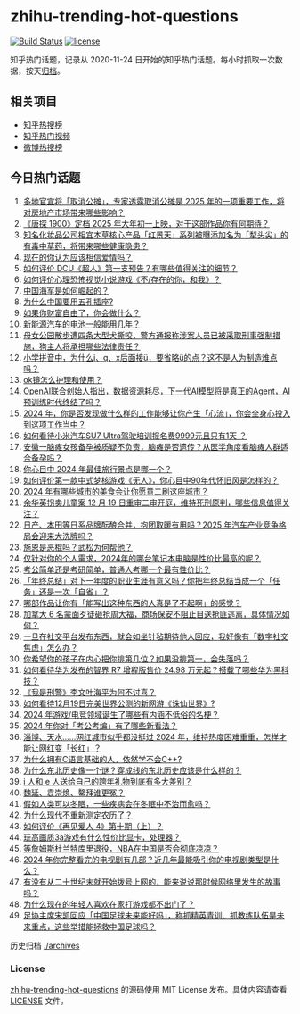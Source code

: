 # zhihu-trending-hot-questions

[![Build Status](https://github.com/justjavac/zhihu-trending-hot-questions/workflows/ci/badge.svg?branch=master)](https://github.com/justjavac/zhihu-trending-hot-questions/actions)
[![license](https://img.shields.io/github/license/justjavac/zhihu-trending-hot-questions)](https://github.com/justjavac/zhihu-trending-hot-questions/blob/master/LICENSE)

知乎热门话题，记录从 2020-11-24
日开始的知乎热门话题。每小时抓取一次数据，按天[归档](./archives)。

## 相关项目

- [知乎热搜榜](https://github.com/justjavac/zhihu-trending-top-search)
- [知乎热门视频](https://github.com/justjavac/zhihu-trending-hot-video)
- [微博热搜榜](https://github.com/justjavac/weibo-trending-hot-search)

## 今日热门话题

<!-- BEGIN -->
<!-- 最后更新时间 Fri Dec 20 2024 03:14:56 GMT+0800 (China Standard Time) -->

1. [多地官宣将「取消公摊」，专家透露取消公摊是 2025 年的一项重要工作，将对房地产市场带来哪些影响？](https://www.zhihu.com/question/7213640300)
1. [《唐探 1900》定档 2025 年大年初一上映，对于这部作品你有何期待？](https://www.zhihu.com/question/7302644131)
1. [知名化妆品公司相宜本草核心产品「红景天」系列被曝添加名为「犁头尖」的有毒中草药，将带来哪些健康隐患？](https://www.zhihu.com/question/7277446488)
1. [现在的你认为应该相信爱情吗？](https://www.zhihu.com/question/309067899)
1. [如何评价 DCU《超人》第一支预告？有哪些值得关注的细节？](https://www.zhihu.com/question/7313327907)
1. [如何评价心理恐怖视觉小说游戏《不/存在的你，和我》？](https://www.zhihu.com/question/6774188781)
1. [中国海军是如何崛起的？](https://www.zhihu.com/question/587355932)
1. [为什么中国要用五孔插座?](https://www.zhihu.com/question/333776081)
1. [如果你财富自由了，你会做什么？](https://www.zhihu.com/question/5799950839)
1. [新能源汽车的电池一般能用几年？](https://www.zhihu.com/question/588664152)
1. [母女公园散步遭四条大型犬撕咬，警方通报称涉案人员已被采取刑事强制措施，狗主人将承担哪些法律责任？](https://www.zhihu.com/question/7288494303)
1. [小学拼音中，为什么j、q、x后面接ü，要省略ü的点？这不是人为制造难点吗？](https://www.zhihu.com/question/2896122042)
1. [ok镜怎么护理和使用？](https://www.zhihu.com/question/403651519)
1. [OpenAI联合创始人指出，数据资源耗尽，下一代AI模型将是真正的Agent，AI预训练时代终结了吗？](https://www.zhihu.com/question/7083094886)
1. [2024 年，你是否发现做什么样的工作能够让你产生「心流」，你会全身心投入到这项工作当中？](https://www.zhihu.com/question/7129999232)
1. [如何看待小米汽车SU7 Ultra驾驶培训报名费9999元且只有1天 ？](https://www.zhihu.com/question/7033046900)
1. [安徽一脑瘫女孩备孕被质疑不负责，脑瘫是否遗传？从医学角度看脑瘫人群适合备孕吗？](https://www.zhihu.com/question/7257843769)
1. [你心目中 2024 年最佳旅行景点是哪一个？](https://www.zhihu.com/question/6752006571)
1. [如何评价第一款中式梦核游戏《无人》，你心目中90年代怀旧风是怎样的？](https://www.zhihu.com/question/4634887290)
1. [2024 年有哪些城市的美食会让你愿意二刷这座城市？](https://www.zhihu.com/question/6752304583)
1. [余华英拐卖儿童案 12 月 19 日重审二审开庭，维持死刑原判，哪些信息值得关注？](https://www.zhihu.com/question/6450130197)
1. [日产、本田等日系品牌酝酿合并，抱团取暖有用吗？2025 年汽车产业竞争格局会迎来大洗牌吗？](https://www.zhihu.com/question/7194651842)
1. [施恩是恶棍吗？武松为何帮他？](https://www.zhihu.com/question/560884628)
1. [仅针对你的个人需求，2024年的哪台笔记本电脑是性价比最高的呢？](https://www.zhihu.com/question/6495494900)
1. [考公简单还是考研简单，普通人考哪一个最有性价比？](https://www.zhihu.com/question/6605843893)
1. [「年终总结」对下一年度的职业生涯有意义吗？你把年终总结当成一个「任务」还是一次「自省」？](https://www.zhihu.com/question/7022591376)
1. [哪部作品让你有「能写出这种东西的人真是了不起啊」的感觉？](https://www.zhihu.com/question/36930606)
1. [加拿大 6 名蒙面歹徒砸抢周大福，商场保安不阻止目送抢匪逃离，具体情况如何？](https://www.zhihu.com/question/7166660573)
1. [一旦在社交平台发布东西，就会如坐针毡期待他人回应，我好像有「数字社交焦虑」怎么办？](https://www.zhihu.com/question/6683967230)
1. [你希望你的孩子在内心把你排第几位？如果没排第一，会失落吗？](https://www.zhihu.com/question/6819850889)
1. [如何看待华为发布的智界 R7 增程版售价 24.98 万元起？搭载了哪些华为黑科技？](https://www.zhihu.com/question/7273301154)
1. [《我是刑警》李文叶海平为何不讨喜？](https://www.zhihu.com/question/7022308372)
1. [如何看待12月19日完美世界公测的新网游《诛仙世界》?](https://www.zhihu.com/question/7263103977)
1. [2024 年游戏/电竞领域诞生了哪些有内涵不低俗的名梗？](https://www.zhihu.com/question/7182263990)
1. [2024 年你对「考公考编」有了哪些新看法？](https://www.zhihu.com/question/6760412691)
1. [淄博、天水……网红城市似乎都没挺过 2024 年，维持热度困难重重，怎样才能让网红变「长红」？](https://www.zhihu.com/question/7121006200)
1. [为什么拥有C语言基础的人，依然学不会C++?](https://www.zhihu.com/question/647517330)
1. [为什么东北历史像一个谜？穿成线的东北历史应该是什么样的？](https://www.zhihu.com/question/23175913)
1. [i 人和 e 人送给自己的跨年礼物到底有多大差别？](https://www.zhihu.com/question/7260418925)
1. [魏延、袁崇焕、鳌拜谁更冤？](https://www.zhihu.com/question/414938434)
1. [假如人类可以冬眠，一些疾病会在冬眠中不治而愈吗？](https://www.zhihu.com/question/6010754064)
1. [为什么现代不重新测定农历了？](https://www.zhihu.com/question/644610355)
1. [如何评价《再见爱人 4》第十期（上）？](https://www.zhihu.com/question/7271048903)
1. [玩高画质3a游戏有什么性价比显卡，处理器？](https://www.zhihu.com/question/5792677036)
1. [等詹姆斯杜兰特库里退役，NBA在中国是否会彻底凉凉？](https://www.zhihu.com/question/6046962695)
1. [2024 年你完整看完的电视剧有几部？近几年最能吸引你的电视剧类型是什么？](https://www.zhihu.com/question/6844767812)
1. [有没有从二十世纪末就开始拨号上网的，能来说说那时候网络里发生的故事吗？](https://www.zhihu.com/question/586290713)
1. [为什么现在的年轻人喜欢在家打游戏都不出门了？](https://www.zhihu.com/question/7196100619)
1. [足协主席宋凯回应「中国足球未来能好吗」，称抓精英青训、抓教练队伍是未来重点，这些举措能拯救中国足球吗？](https://www.zhihu.com/question/7212705652)

<!-- END -->

历史归档 [./archives](./archives)

### License

[zhihu-trending-hot-questions](https://github.com/justjavac/zhihu-trending-hot-questions)
的源码使用 MIT License 发布。具体内容请查看 [LICENSE](./LICENSE) 文件。
